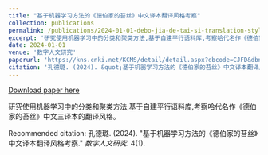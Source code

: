 ```yaml
---
title: "基于机器学习方法的《德伯家的苔丝》中文译本翻译风格考察"
collection: publications
permalink: /publications/2024-01-01-debo-jia-de-tai-si-translation-style
excerpt: '研究使用机器学习中的分类和聚类方法,基于自建平行语料库,考察哈代名作《德伯家的苔丝》中文三译本的翻译风格。'
date: 2024-01-01
venue: '数字人文研究'
paperurl: 'https://kns.cnki.net/KCMS/detail/detail.aspx?dbcode=CJFD&dbname=CJFDAUTO&filename=SZYH202401004'
citation: '孔德璐. (2024). &quot;基于机器学习方法的《德伯家的苔丝》中文译本翻译风格考察.&quot; <i>数字人文研究</i>. 4(1).'
---
```


<a href='https://kns.cnki.net/KCMS/detail/detail.aspx?dbcode=CJFD&dbname=CJFDAUTO&filename=SZYH202401004'>Download paper here</a>

研究使用机器学习中的分类和聚类方法,基于自建平行语料库,考察哈代名作《德伯家的苔丝》中文三译本的翻译风格。

Recommended citation: 孔德璐. (2024). "基于机器学习方法的《德伯家的苔丝》中文译本翻译风格考察." <i>数字人文研究</i>. 4(1).